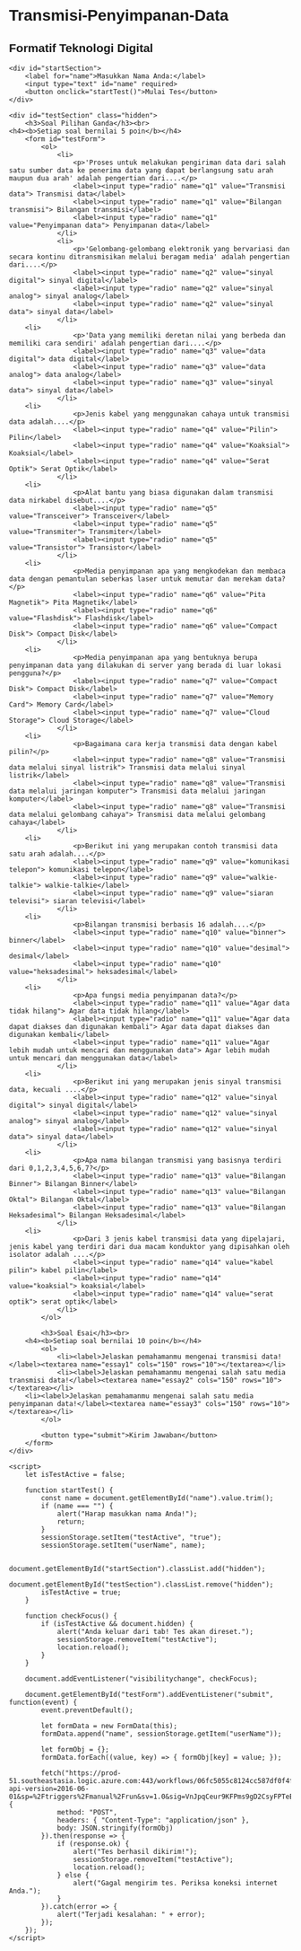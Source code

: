 # Transmisi-Penyimpanan-Data
<!DOCTYPE html>
<html lang="id">
<head>
    <meta charset="UTF-8">
    <meta name="viewport" content="width=device-width, initial-scale=1.0">
    <title>Formatif Teknologi Digital</title>
    <style>
        body { font-family: Arial, sans-serif; margin: 20px; padding: 20px; }
        .hidden { display: none; }
        label { display: block; margin: 10px 0 5px; }
        button { margin-top: 15px; padding: 10px; }
    </style>
</head>
<body>
    <h2>Formatif Teknologi Digital</h2>
    
    <div id="startSection">
        <label for="name">Masukkan Nama Anda:</label>
        <input type="text" id="name" required>
        <button onclick="startTest()">Mulai Tes</button>
    </div>

    <div id="testSection" class="hidden">
        <h3>Soal Pilihan Ganda</h3><br>
	<h4><b>Setiap soal bernilai 5 poin</b></h4>
        <form id="testForm">
            <ol>
                <li>
                    <p>'Proses untuk melakukan pengiriman data dari salah satu sumber data ke penerima data yang dapat berlangsung satu arah maupun dua arah' adalah pengertian dari....</p>
                    <label><input type="radio" name="q1" value="Transmisi data"> Transmisi data</label>
                    <label><input type="radio" name="q1" value="Bilangan transmisi"> Bilangan transmisi</label>
                    <label><input type="radio" name="q1" value="Penyimpanan data"> Penyimpanan data</label>
                </li>
                <li>
                    <p>'Gelombang-gelombang elektronik yang bervariasi dan secara kontinu ditransmisikan melalui beragam media' adalah pengertian dari....</p>
                    <label><input type="radio" name="q2" value="sinyal digital"> sinyal digital</label>
                    <label><input type="radio" name="q2" value="sinyal analog"> sinyal analog</label>
                    <label><input type="radio" name="q2" value="sinyal data"> sinyal data</label>
                </li>
 		<li>
                    <p>'Data yang memiliki deretan nilai yang berbeda dan memiliki cara sendiri' adalah pengertian dari....</p>
                    <label><input type="radio" name="q3" value="data digital"> data digital</label>
                    <label><input type="radio" name="q3" value="data analog"> data analog</label>
                    <label><input type="radio" name="q3" value="sinyal data"> sinyal data</label>
                </li>
		<li>
                    <p>Jenis kabel yang menggunakan cahaya untuk transmisi data adalah....</p>
                    <label><input type="radio" name="q4" value="Pilin"> Pilin</label>
                    <label><input type="radio" name="q4" value="Koaksial"> Koaksial</label>
                    <label><input type="radio" name="q4" value="Serat Optik"> Serat Optik</label>
                </li>
		<li>
                    <p>Alat bantu yang biasa digunakan dalam transmisi data nirkabel disebut....</p>
                    <label><input type="radio" name="q5" value="Transceiver"> Transceiver</label>
                    <label><input type="radio" name="q5" value="Transmiter"> Transmiter</label>
                    <label><input type="radio" name="q5" value="Transistor"> Transistor</label>
                </li>
		<li>
                    <p>Media penyimpanan apa yang mengkodekan dan membaca data dengan pemantulan seberkas laser untuk memutar dan merekam data?</p>
                    <label><input type="radio" name="q6" value="Pita Magnetik"> Pita Magnetik</label>
                    <label><input type="radio" name="q6" value="Flashdisk"> Flashdisk</label>
                    <label><input type="radio" name="q6" value="Compact Disk"> Compact Disk</label>
                </li>
		<li>
                    <p>Media penyimpanan apa yang bentuknya berupa penyimpanan data yang dilakukan di server yang berada di luar lokasi pengguna?</p>
                    <label><input type="radio" name="q7" value="Compact Disk"> Compact Disk</label>
                    <label><input type="radio" name="q7" value="Memory Card"> Memory Card</label>
                    <label><input type="radio" name="q7" value="Cloud Storage"> Cloud Storage</label>
                </li>
		<li>
                    <p>Bagaimana cara kerja transmisi data dengan kabel pilin?</p>
                    <label><input type="radio" name="q8" value="Transmisi data melalui sinyal listrik"> Transmisi data melalui sinyal listrik</label>
                    <label><input type="radio" name="q8" value="Transmisi data melalui jaringan komputer"> Transmisi data melalui jaringan komputer</label>
                    <label><input type="radio" name="q8" value="Transmisi data melalui gelombang cahaya"> Transmisi data melalui gelombang cahaya</label>
                </li>
		<li>
                    <p>Berikut ini yang merupakan contoh transmisi data satu arah adalah....</p>
                    <label><input type="radio" name="q9" value="komunikasi telepon"> komunikasi telepon</label>
                    <label><input type="radio" name="q9" value="walkie-talkie"> walkie-talkie</label>
                    <label><input type="radio" name="q9" value="siaran televisi"> siaran televisi</label>
                </li>
		<li>
                    <p>Bilangan transmisi berbasis 16 adalah....</p>
                    <label><input type="radio" name="q10" value="binner"> binner</label>
                    <label><input type="radio" name="q10" value="desimal"> desimal</label>
                    <label><input type="radio" name="q10" value="heksadesimal"> heksadesimal</label>
                </li>
		<li>
                    <p>Apa fungsi media penyimpanan data?</p>
                    <label><input type="radio" name="q11" value="Agar data tidak hilang"> Agar data tidak hilang</label>
                    <label><input type="radio" name="q11" value="Agar data dapat diakses dan digunakan kembali"> Agar data dapat diakses dan digunakan kembali</label>
                    <label><input type="radio" name="q11" value="Agar lebih mudah untuk mencari dan menggunakan data"> Agar lebih mudah untuk mencari dan menggunakan data</label>
                </li>
		<li>
                    <p>Berikut ini yang merupakan jenis sinyal transmisi data, kecuali ....</p>
                    <label><input type="radio" name="q12" value="sinyal digital"> sinyal digital</label>
                    <label><input type="radio" name="q12" value="sinyal analog"> sinyal analog</label>
                    <label><input type="radio" name="q12" value="sinyal data"> sinyal data</label>
                </li>
		<li>
                    <p>Apa nama bilangan transmisi yang basisnya terdiri dari 0,1,2,3,4,5,6,7?</p>
                    <label><input type="radio" name="q13" value="Bilangan Binner"> Bilangan Binner</label>
                    <label><input type="radio" name="q13" value="Bilangan Oktal"> Bilangan Oktal</label>
                    <label><input type="radio" name="q13" value="Bilangan Heksadesimal"> Bilangan Heksadesimal</label>
                </li>
		<li>
                    <p>Dari 3 jenis kabel transmisi data yang dipelajari, jenis kabel yang terdiri dari dua macam konduktor yang dipisahkan oleh isolator adalah ....</p>
                    <label><input type="radio" name="q14" value="kabel pilin"> kabel pilin</label>
                    <label><input type="radio" name="q14" value="koaksial"> koaksial</label>
                    <label><input type="radio" name="q14" value="serat optik"> serat optik</label>
                </li>
            </ol>

            <h3>Soal Esai</h3><br>
		<h4><b>Setiap soal bernilai 10 poin</b></h4>
            <ol>
                <li><label>Jelaskan pemahamanmu mengenai transmisi data!</label><textarea name="essay1" cols="150" rows="10"></textarea></li>
                <li><label>Jelaskan pemahamanmu mengenai salah satu media transmisi data!</label><textarea name="essay2" cols="150" rows="10"></textarea></li>
		<li><label>Jelaskan pemahamanmu mengenai salah satu media penyimpanan data!</label><textarea name="essay3" cols="150" rows="10"></textarea></li>
            </ol>

            <button type="submit">Kirim Jawaban</button>
        </form>
    </div>

    <script>
        let isTestActive = false;

        function startTest() {
            const name = document.getElementById("name").value.trim();
            if (name === "") {
                alert("Harap masukkan nama Anda!");
                return;
            }
            sessionStorage.setItem("testActive", "true");
            sessionStorage.setItem("userName", name);

            document.getElementById("startSection").classList.add("hidden");
            document.getElementById("testSection").classList.remove("hidden");
            isTestActive = true;
        }

        function checkFocus() {
            if (isTestActive && document.hidden) {
                alert("Anda keluar dari tab! Tes akan direset.");
                sessionStorage.removeItem("testActive");
                location.reload();
            }
        }

        document.addEventListener("visibilitychange", checkFocus);

        document.getElementById("testForm").addEventListener("submit", function(event) {
            event.preventDefault();

            let formData = new FormData(this);
            formData.append("name", sessionStorage.getItem("userName"));

            let formObj = {};
            formData.forEach((value, key) => { formObj[key] = value; });

            fetch("https://prod-51.southeastasia.logic.azure.com:443/workflows/06fc5055c8124cc587df0f4f18422bbe/triggers/manual/paths/invoke?api-version=2016-06-01&sp=%2Ftriggers%2Fmanual%2Frun&sv=1.0&sig=VnJpqCeur9KFPms9gD2CsyFPTeEfgh0rkxk0uvnwK58", {
                method: "POST",
                headers: { "Content-Type": "application/json" },
                body: JSON.stringify(formObj)
            }).then(response => {
                if (response.ok) {
                    alert("Tes berhasil dikirim!");
                    sessionStorage.removeItem("testActive");
                    location.reload();
                } else {
                    alert("Gagal mengirim tes. Periksa koneksi internet Anda.");
                }
            }).catch(error => {
                alert("Terjadi kesalahan: " + error);
            });
        });
    </script>
</body>
</html>
